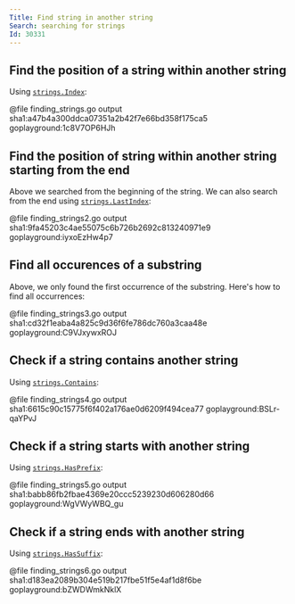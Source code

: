 ```yaml
---
Title: Find string in another string
Search: searching for strings
Id: 30331
---
```


## Find the position of a string within another string

Using [`strings.Index`](https://golang.org/pkg/strings/#Index):

@file finding_strings.go output sha1:a47b4a300ddca07351a2b42f7e66bd358f175ca5 goplayground:1c8V7OP6HJh

## Find the position of string within another string starting from the end

Above we searched from the beginning of the string. We can also search from the end using [`strings.LastIndex`](https://golang.org/pkg/strings/#LastIndex):

@file finding_strings2.go output sha1:9fa45203c4ae55075c6b726b2692c813240971e9 goplayground:iyxoEzHw4p7

## Find all occurences of a substring

Above, we only found the first occurrence of the substring. Here's how to find all occurrences:

@file finding_strings3.go output sha1:cd32f1eaba4a825c9d36f6fe786dc760a3caa48e goplayground:C9VJxywxROJ

<!-- TODO: example using a regular expression -->

## Check if a string contains another string

Using [`strings.Contains`](https://golang.org/pkg/strings/#Contains):

@file finding_strings4.go output sha1:6615c90c15775f6f402a176ae0d6209f494cea77 goplayground:BSLr-qaYPvJ

## Check if a string starts with another string

Using [`strings.HasPrefix`](https://golang.org/pkg/strings/#HasPrefix):

@file finding_strings5.go output sha1:babb86fb2fbae4369e20ccc5239230d606280d66 goplayground:WgVWyWBQ_gu

## Check if a string ends with another string

Using [`strings.HasSuffix`](https://golang.org/pkg/strings/#HasSuffix):

@file finding_strings6.go output sha1:d183ea2089b304e519b217fbe51f5e4af1d8f6be goplayground:bZWDWmkNklX
